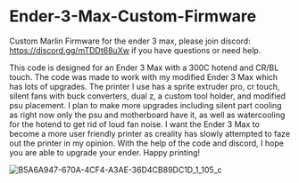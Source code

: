 # Ender-3-Max-Custom-Firmware
Custom Marlin Firmware for the ender 3 max, please join discord: https://discord.gg/mTDDt68uXw if you have questions or need help.

This code is designed for an Ender 3 Max with a 300C hotend and CR/BL touch. The code was made to work with my modified Ender 3 Max which has lots of upgrades. 
The printer I use has a sprite extruder pro, cr touch, silent fans with buck converters, dual z, a custom tool holder, and modified psu placement.
I plan to make more upgrades including silent part cooling as right now only the psu and motherboard have it, as well as watercooling for the hotend to get rid of loud fan noise.
I want the Ender 3 Max to become a more user friendly printer as creality has slowly attempted to faze out the printer in my opinion.
With the help of the code and discord, I hope you are able to upgrade your ender.
Happy printing!

![B5A6A947-670A-4CF4-A3AE-36D4CB89DC1D_1_105_c](https://github.com/vasishtbatchu/Ender-3-Max-Custom-Firmware/assets/49460605/21e3984b-2f55-4dac-8fe7-b80a46c63691)
